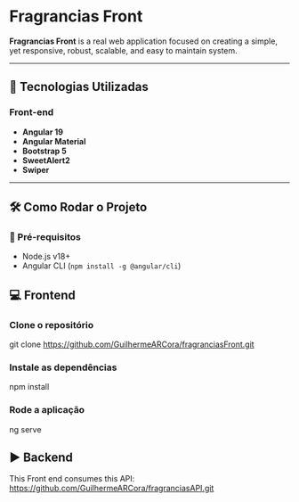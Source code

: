 # Fragrancias Front

**Fragrancias Front** is a real web application focused on creating a simple, yet responsive, robust, scalable, and easy to maintain system.

---

## 🚀 Tecnologias Utilizadas

### Front-end
- **Angular 19** 
- **Angular Material**
- **Bootstrap 5**
- **SweetAlert2**
- **Swiper**
---

## 🛠️ Como Rodar o Projeto

### 🔽 Pré-requisitos

- Node.js v18+
- Angular CLI (`npm install -g @angular/cli`)

## 💻 Frontend

### Clone o repositório
git clone https://github.com/GuilhermeARCora/fragranciasFront.git

### Instale as dependências
npm install

### Rode a aplicação
ng serve

## ▶️ Backend

This Front end consumes this API:  https://github.com/GuilhermeARCora/fragranciasAPI.git


